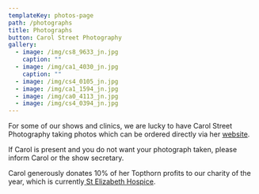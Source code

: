 ```yaml
---
templateKey: photos-page
path: /photographs
title: Photographs
button: Carol Street Photography
gallery:
  - image: /img/cs8_9633_jn.jpg
    caption: ""
  - image: /img/ca1_4030_jn.jpg
    caption: ""
  - image: /img/cs4_0105_jn.jpg
  - image: /img/ca1_1594_jn.jpg
  - image: /img/ca0_4113_jn.jpg
  - image: /img/cs4_0394_jn.jpg
---
```

For some of our shows and clinics, we are lucky to have Carol Street Photography taking photos which can be ordered directly via her [website](https://carolstreetphotography.pixieset.com/).

If Carol is present and you do not want your photograph taken, please inform Carol or the show secretary. 

Carol generously donates 10% of her Topthorn profits to our charity of the year, which is currently[ St Elizabeth Hospice](https://www.stelizabethhospice.org.uk/).